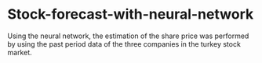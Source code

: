 # Stock-forecast-with-neural-network
Using the neural network, the estimation of the share price was performed by using the past period data of the three companies in the turkey stock market.
